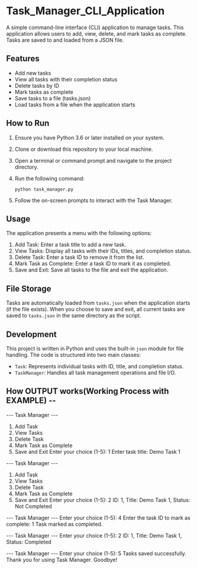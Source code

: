 # Task_Manager_CLI_Application

A simple command-line interface (CLI) application to manage tasks. This application allows users to add, view, delete, and mark tasks as complete. Tasks are saved to and loaded from a JSON file.

## Features

- Add new tasks
- View all tasks with their completion status
- Delete tasks by ID
- Mark tasks as complete
- Save tasks to a file (tasks.json)
- Load tasks from a file when the application starts

## How to Run

1. Ensure you have Python 3.6 or later installed on your system.
2. Clone or download this repository to your local machine.
3. Open a terminal or command prompt and navigate to the project directory.
4. Run the following command:

   ```
   python task_manager.py
   ```

5. Follow the on-screen prompts to interact with the Task Manager.

## Usage

The application presents a menu with the following options:

1. Add Task: Enter a task title to add a new task.
2. View Tasks: Display all tasks with their IDs, titles, and completion status.
3. Delete Task: Enter a task ID to remove it from the list.
4. Mark Task as Complete: Enter a task ID to mark it as completed.
5. Save and Exit: Save all tasks to the file and exit the application.

## File Storage

Tasks are automatically loaded from `tasks.json` when the application starts (if the file exists). When you choose to save and exit, all current tasks are saved to `tasks.json` in the same directory as the script.

## Development

This project is written in Python and uses the built-in `json` module for file handling. The code is structured into two main classes:

- `Task`: Represents individual tasks with ID, title, and completion status.
- `TaskManager`: Handles all task management operations and file I/O.


## How OUTPUT works(Working Process with EXAMPLE) -- 
--- Task Manager ---
 1. Add Task
2. View Tasks
3. Delete Task
4. Mark Task as Complete
5. Save and Exit
Enter your choice (1-5): 1
Enter task title: Demo Task 1

--- Task Manager ---
1. Add Task
2. View Tasks
3. Delete Task
4. Mark Task as Complete
5. Save and Exit
Enter your choice (1-5): 2
ID: 1, Title: Demo Task 1, Status: Not Completed

--- Task Manager ---
Enter your choice (1-5): 4
Enter the task ID to mark as complete: 1
Task marked as completed.

--- Task Manager ---
Enter your choice (1-5): 2
ID: 1, Title: Demo Task 1, Status: Completed

--- Task Manager ---
Enter your choice (1-5): 5
Tasks saved successfully.
Thank you for using Task Manager. Goodbye!


  




  
